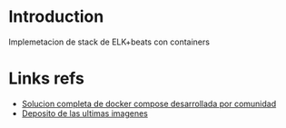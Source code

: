 # Introduction 
Implemetacion de stack de ELK+beats con containers

# Links refs
- [Solucion completa de docker compose desarrollada por comunidad](https://github.com/sherifabdlnaby/elastdocker)
- [Deposito de las ultimas imagenes](https://www.docker.elastic.co/)
